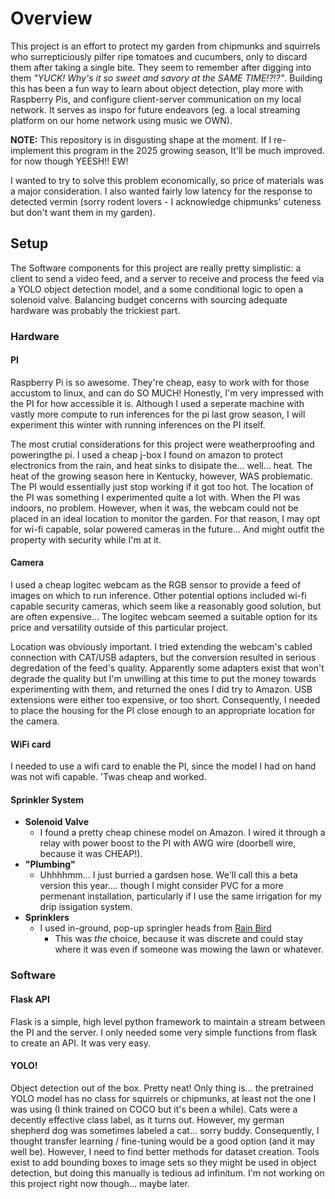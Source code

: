 # Overview

This project is an effort to protect my garden from chipmunks and squirrels who surrepticiously pilfer ripe tomatoes and cucumbers, only to discard them after taking a single bite. They seem to remember after digging into them *"YUCK! Why's it so sweet and savory at the SAME TIME!?!?"*. Building this has been a fun way to learn about object detection, play more with Raspberry Pis, and configure client-server communication on my local network. It serves as inspo for future endeavors (eg. a local streaming platform on our home network using music we OWN).

**NOTE:** This repository is in disgusting shape at the moment. If I re-implement this program in the 2025 growing season, It'll be much improved. for now though YEESH!! EW!

I wanted to try to solve this problem economically, so price of materials was a major consideration. I also wanted fairly low latency for the response to detected vermin (sorry rodent lovers - I acknowledge chipmunks' cuteness but don't want them in my garden).

## Setup

The Software components for this project are really pretty simplistic: a client to send a video feed, and a server to receive and process the feed via a YOLO object detection model, and a some conditional logic to open a solenoid valve. Balancing budget concerns with sourcing adequate hardware was probably the trickiest part. 

### Hardware

#### PI

Raspberry Pi is so awesome. They're cheap, easy to work with for those accustom to linux, and can do SO MUCH! Honestly, I'm very impressed with the PI for how accessible it is. Although I used a seperate machine with vastly more compute to run inferences for the pi last grow season, I will experiment this winter with running inferences on the PI itself. 

The most crutial considerations for this project were weatherproofing and poweringthe pi. I used a cheap j-box I found on amazon to protect electronics from the rain, and heat sinks to disipate the... well... heat. The heat of the growing season here in Kentucky, however, WAS problematic. The PI would essentially just stop working if it got too hot. The location of the PI was something I experimented quite a lot with. When the PI was indoors, no problem. However, when it was, the webcam could not be placed in an ideal location to monitor the garden. For that reason, I may opt for wi-fi capable, solar powered cameras in the future... And might outfit the property with security while I'm at it.

#### Camera

I used a cheap logitec webcam as the RGB sensor to provide a feed of images on which to run inference. Other potential options included wi-fi capable security cameras, which seem like a reasonably good solution, but are often expensive... The logitec webcam seemed a suitable option for its price and versatility outside of this particular project.

Location was obviously important. I tried extending the webcam's cabled connection with CAT/USB adapters, but the conversion resulted in serious degredation of the feed's quality. Apparently some adapters exist that won't degrade the quality but I'm unwilling at this time to put the money towards experimenting with them, and returned the ones I did try to Amazon. USB extensions were either too expensive, or too short. Consequently, I needed to place the housing for the PI close enough to an appropriate location for the camera.

#### WiFi card

I needed to use a wifi card to enable the PI, since the model I had on hand was not wifi capable. 'Twas cheap and worked.

#### Sprinkler System

- **Solenoid Valve**
  - I found a pretty cheap chinese model on Amazon. I wired it through a relay with power boost to the PI with AWG wire (doorbell wire, because it was CHEAP!). 
- **"Plumbing"**
  - Uhhhhmm... I just burried a gardsen hose. We'll call this a beta version this year.... though I might consider PVC for a more permenant installation, particularly if I use the same irrigation for my drip issigation system.
- **Sprinklers**
  - I used in-ground, pop-up springler heads from [Rain Bird](https://store.rainbird.com/)
    - This was *the* choice, because it was discrete and could stay where it was even if someone was mowing the lawn or whatever.

### Software

#### Flask API

Flask is a simple, high level python framework to maintain a stream between the PI and the server. I only needed some very simple functions from flask to create an API. It was very easy.

#### YOLO!

Object detection out of the box. Pretty neat! Only thing is... the pretrained YOLO model has no class for squirrels or chipmunks, at least not the one I was using (I think trained on COCO but it's been a while). Cats were a decently effective class label, as it turns out. However, my german shepherd dog was sometimes labeled a cat... sorry buddy.  Consequently, I thought transfer learning / fine-tuning would be a good option (and it may well be). However, I need to find better methods for dataset creation. Tools exist to add bounding boxes to image sets so they might be used in object detection, but doing this manually is tedious ad infinitum. I'm not working on this project right now though... maybe later.


